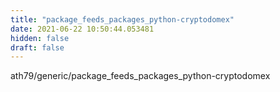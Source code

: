 ```yaml
---
title: "package_feeds_packages_python-cryptodomex"
date: 2021-06-22 10:50:44.053481
hidden: false
draft: false
---
```


ath79/generic/package_feeds_packages_python-cryptodomex

